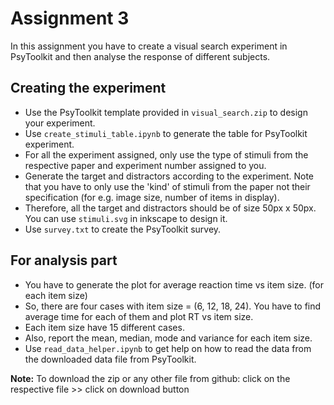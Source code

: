 # Assignment 3
In this assignment you have to create a visual search experiment in PsyToolkit and then analyse the response of different subjects.

## Creating the experiment
* Use the PsyToolkit template provided in ```visual_search.zip``` to design your experiment.
* Use ```create_stimuli_table.ipynb``` to generate the table for PsyToolkit experiment.
* For all the experiment assigned, only use the type of stimuli from the respective paper and experiment number assigned to you.
* Generate the target and distractors according to the experiment. Note that you have to only use the 'kind' of stimuli from the paper not their specification (for e.g. image size, number of items in display).
* Therefore, all the target and distractors should be of size 50px x 50px. You can use ```stimuli.svg``` in inkscape to design it.
* Use ```survey.txt``` to create the PsyToolkit survey.

## For analysis part
* You have to generate the plot for average reaction time vs item size. (for each item size)
* So, there are four cases with item size = (6, 12, 18, 24). You have to find average time for each of them and plot RT vs item size.
* Each item size have 15 different cases.
* Also, report the mean, median, mode and variance for each item size.
* Use ```read_data_helper.ipynb``` to get help on how to read the data from the downloaded data file from PsyToolkit.

**Note:** To download the zip or any other file from github: click on the respective file >> click on download button
